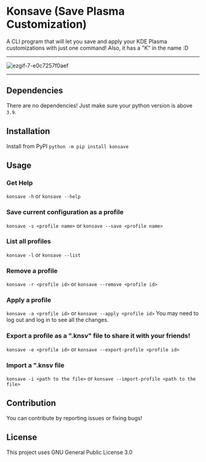 # Konsave (Save Plasma Customization)
A CLI program that will let you save and apply your KDE Plasma customizations with just one command! Also, it has a "K" in the name :D  

---

![ezgif-7-e0c7257f0aef](https://user-images.githubusercontent.com/39525869/109611033-a6732c80-7b53-11eb-9ece-ffd9cef49047.gif)

---
## Dependencies
There are no dependencies! Just make sure your python version is above `3.9`.

## Installation
Install from PyPI
`python -m pip install konsave`

## Usage
### Get Help
`konsave -h` or `konsave --help`
### Save current configuration as a profile
`konsave -s <profile name>` or `konsave --save <profile name>`
### List all profiles
`konsave -l` or `konsave --list`
### Remove a profile
`konsave -r <profile id>` or `konsave --remove <profile id>`
### Apply a profile
`konsave -a <profile id>` or `konsave --apply <profile id>`
You may need to log out and log in to see all the changes.  
### Export a profile as a ".knsv" file to share it with your friends!
`konsave -e <profile id>` or `konsave --export-profile <profile id>`
### Import a ".knsv file
`konsave -i <path to the file>` or `konsave --import-profile <path to the file>`
## Contribution
You can contribute by reporting issues or fixing bugs!

## License
This project uses GNU General Public License 3.0

